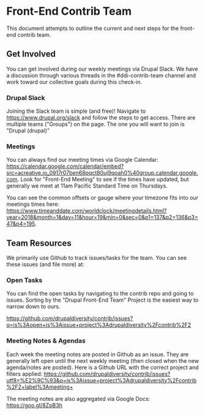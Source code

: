
# Front-End Contrib Team

This document attempts to outline the current and next steps for the front-end contrib team.

## Get Involved

You can get involved during our weekly meetings via Drupal Slack. We have a discussion through various threads in the #ddi-contrib-team channel and work toward our collective goals during this check-in.

### Drupal Slack

Joining the Slack team is simple (and free)! Navigate to https://www.drupal.org/slack and follow the steps to get access. There are multiple teams ("Groups") on the page. The one you will want to join is "Drupal (drupal)"

### Meetings

You can always find our meeting times via Google Calendar: https://calendar.google.com/calendar/embed?src=acreative.io_0917r07ben68pqct80uj9qoah0%40group.calendar.google.com. Look for "Front-End Meeting" to see if the times have updated, but generally we meet at 11am Pacific Standard Time on Thursdays.

You can see the common offsets or gauge where your timezone fits into our meetings times here: https://www.timeanddate.com/worldclock/meetingdetails.html?year=2018&month=1&day=11&hour=19&min=0&sec=0&p1=137&p2=136&p3=47&p4=195.

## Team Resources

We primarily use Github to track issues/tasks for the team. You can see these issues (and file more) at: 

### Open Tasks

You can find the open tasks by navigating to the contrib repo and going to issues. Sorting by the "Drupal Front-End Team" Project is the easiest way to narrow down to ours.

https://github.com/drupaldiversity/contrib/issues?q=is%3Aopen+is%3Aissue+project%3Adrupaldiversity%2Fcontrib%2F2

### Meeting Notes & Agendas

Each week the meeting notes are posted in Github as an issue. They are generally left open until the next weekly meeting (then closed when the new agenda/notes are posted). Here is a Github URL with the correct project and filters applied: https://github.com/drupaldiversity/contrib/issues?utf8=%E2%9C%93&q=is%3Aissue+project%3Adrupaldiversity%2Fcontrib%2F2+label%3Ameeting+

The meeting notes are also aggregated via Google Docs: https://goo.gl/8ZpB3h